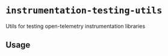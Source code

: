 # `instrumentation-testing-utils`
Utils for testing open-telemetry instrumentation libraries


## Usage
